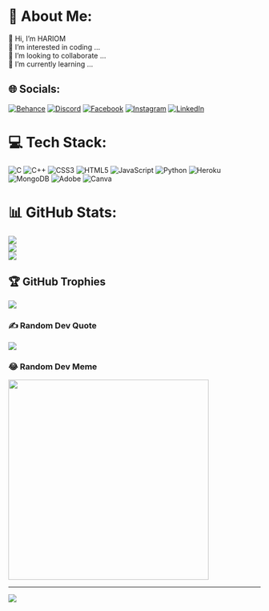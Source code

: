 # 💫 About Me:
👋 Hi, I’m HARIOM <br>👀 I’m interested in coding ...<br>💞️ I’m looking to collaborate ...<br>🌱 I’m currently learning ...


## 🌐 Socials:
[![Behance](https://img.shields.io/badge/Behance-1769ff?logo=behance&logoColor=white)](https://behance.net/pateljiop) [![Discord](https://img.shields.io/badge/Discord-%237289DA.svg?logo=discord&logoColor=white)](https://discord.gg/patelji_op) [![Facebook](https://img.shields.io/badge/Facebook-%231877F2.svg?logo=Facebook&logoColor=white)](https://facebook.com/hariom.patel.98096721) [![Instagram](https://img.shields.io/badge/Instagram-%23E4405F.svg?logo=Instagram&logoColor=white)](https://instagram.com/patelji_op) [![LinkedIn](https://img.shields.io/badge/LinkedIn-%230077B5.svg?logo=linkedin&logoColor=white)](https://linkedin.com/in/pateljiop) 

# 💻 Tech Stack:
![C](https://img.shields.io/badge/c-%2300599C.svg?style=plastic&logo=c&logoColor=white) ![C++](https://img.shields.io/badge/c++-%2300599C.svg?style=plastic&logo=c%2B%2B&logoColor=white) ![CSS3](https://img.shields.io/badge/css3-%231572B6.svg?style=plastic&logo=css3&logoColor=white) ![HTML5](https://img.shields.io/badge/html5-%23E34F26.svg?style=plastic&logo=html5&logoColor=white) ![JavaScript](https://img.shields.io/badge/javascript-%23323330.svg?style=plastic&logo=javascript&logoColor=%23F7DF1E) ![Python](https://img.shields.io/badge/python-3670A0?style=plastic&logo=python&logoColor=ffdd54) ![Heroku](https://img.shields.io/badge/heroku-%23430098.svg?style=plastic&logo=heroku&logoColor=white) ![MongoDB](https://img.shields.io/badge/MongoDB-%234ea94b.svg?style=plastic&logo=mongodb&logoColor=white) ![Adobe](https://img.shields.io/badge/adobe-%23FF0000.svg?style=plastic&logo=adobe&logoColor=white) ![Canva](https://img.shields.io/badge/Canva-%2300C4CC.svg?style=plastic&logo=Canva&logoColor=white)
# 📊 GitHub Stats:
![](https://github-readme-stats.vercel.app/api?username=pateljiop&theme=radical&hide_border=false&include_all_commits=false&count_private=false)<br/>
![](https://github-readme-streak-stats.herokuapp.com/?user=pateljiop&theme=radical&hide_border=false)<br/>
![](https://github-readme-stats.vercel.app/api/top-langs/?username=pateljiop&theme=radical&hide_border=false&include_all_commits=false&count_private=false&layout=compact)

## 🏆 GitHub Trophies
![](https://github-profile-trophy.vercel.app/?username=pateljiop&theme=radical&no-frame=false&no-bg=true&margin-w=4)

### ✍️ Random Dev Quote
![](https://quotes-github-readme.vercel.app/api?type=horizontal&theme=radical)

### 😂 Random Dev Meme
<img src='https://randommeme-five.vercel.app/' style="height: 400px;"/>

---
[![](https://visitcount.itsvg.in/api?id=pateljiop&icon=0&color=0)](https://visitcount.itsvg.in)

<!-- Proudly created with GPRM ( https://gprm.itsvg.in ) -->
